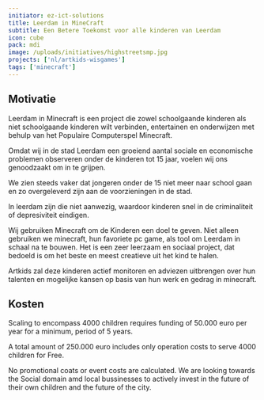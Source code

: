 ```yaml
---
initiator: ez-ict-solutions
title: Leerdam in MineCraft
subtitle: Een Betere Toekomst voor alle kinderen van Leerdam
icon: cube
pack: mdi
image: /uploads/initiatives/highstreetsmp.jpg
projects: ['nl/artkids-wisgames']
tags: ['minecraft']
---
```


## Motivatie
Leerdam in Minecraft is een project die zowel schoolgaande kinderen als niet schoolgaande kinderen wilt verbinden, entertainen en onderwijzen met behulp van het Populaire Computerspel Minecraft.

Omdat wij in de stad Leerdam een groeiend aantal sociale en economische problemen observeren onder de kinderen tot 15 jaar, voelen wij ons genoodzaakt om in te grijpen.

We zien steeds vaker dat jongeren onder de 15 niet meer naar school gaan en zo overgeleverd zijn aan de voorzieningen in de stad.

In leerdam zijn die niet aanwezig, waardoor kinderen snel in de criminaliteit of depresiviteit eindigen.

Wij gebruiken Minecraft om de Kinderen een doel te geven. Niet alleen gebruiken we minecraft, hun favoriete pc game, als tool om Leerdam in schaal na te bouwen. Het is een zeer leerzaam en sociaal project, dat bedoeld is om het beste en meest creatieve uit het kind te halen.

Artkids zal deze kinderen actief monitoren en adviezen uitbrengen over hun talenten en mogelijke kansen op basis van hun werk en gedrag in minecraft.

## Kosten
Scaling to encompass 4000 children requires funding of 50.000 euro per year for a minimum, period of 5 years.

A total amount of 250.000 euro includes only operation costs to serve 4000 children for Free.

No promotional coats or event costs are calculated. We are looking towards the Social domain amd local bussinesses to actively invest in the future of their own children and the future of the city.